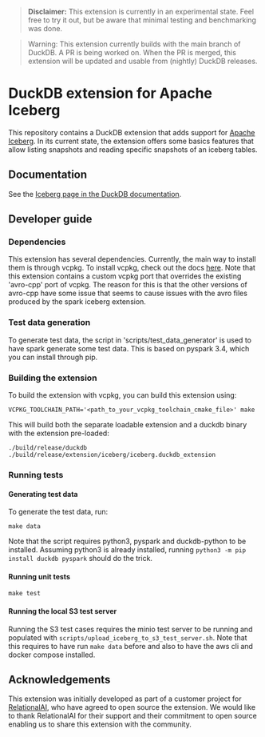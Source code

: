 > **Disclaimer:** This extension is currently in an experimental state. Feel free to try it out, but be aware that minimal testing and
benchmarking was done.

> Warning: This extension currently builds with the main branch of DuckDB. A PR is being worked on. When the PR is merged,
this extension will be updated and usable from (nightly) DuckDB releases.

# DuckDB extension for Apache Iceberg 

This repository contains a DuckDB extension that adds support for [Apache Iceberg](https://iceberg.apache.org/). In its current state, the extension offers some basics features that allow listing snapshots and reading specific snapshots
of an iceberg tables.

## Documentation

See the [Iceberg page in the DuckDB documentation](https://duckdb.org/docs/extensions/iceberg).

## Developer guide

### Dependencies

This extension has several dependencies. Currently, the main way to install them is through vcpkg. To install vcpkg, 
check out the docs [here](https://vcpkg.io/en/getting-started.html). Note that this extension contains a custom vcpkg port
that overrides the existing 'avro-cpp' port of vcpkg. The reason for this is that the other versions of avro-cpp have
some issue that seems to cause issues with the avro files produced by the spark iceberg extension.

### Test data generation

To generate test data, the script in 'scripts/test_data_generator' is used to have spark generate some test data. This is 
based on pyspark 3.4, which you can install through pip. 

### Building the extension

To build the extension with vcpkg, you can build this extension using:

```shell
VCPKG_TOOLCHAIN_PATH='<path_to_your_vcpkg_toolchain_cmake_file>' make
```

This will build both the separate loadable extension and a duckdb binary with the extension pre-loaded:
```shell
./build/release/duckdb
./build/release/extension/iceberg/iceberg.duckdb_extension
```

### Running tests

#### Generating test data

To generate the test data, run:
```shell
make data
```
Note that the script requires python3, pyspark and duckdb-python to be installed. Assuming python3 is already installed,
running `python3 -m pip install duckdb pyspark` should do the trick.

#### Running unit tests

```shell
make test 
```

#### Running the local S3 test server

Running the S3 test cases requires the minio test server to be running and populated with `scripts/upload_iceberg_to_s3_test_server.sh`.
Note that this requires to have run `make data` before and also to have the aws cli and docker compose installed.

## Acknowledgements

This extension was initially developed as part of a customer project for [RelationalAI](https://relational.ai/),
who have agreed to open source the extension. We would like to thank RelationalAI for their support
and their commitment to open source enabling us to share this extension with the community.
